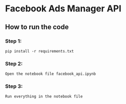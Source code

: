 # Facebook Ads Manager API

## How to run the code

### Step 1:
`pip install -r requirements.txt`

### Step 2:
`Open the notebook file facebook_api.ipynb`

### Step 3:
`Run everything in the notebook file`
